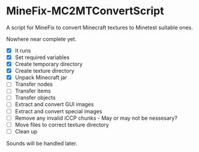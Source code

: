 # MineFix-MC2MTConvertScript
A script for MineFix to convert Minecraft textures to Minetest suitable ones.

Nowhere near complete yet.

- [x] It runs
- [x] Set required variables
- [x] Create temporary directory
- [x] Create texture directory
- [x] Unpack Minecraft jar
- [ ] Transfer nodes
- [ ] Transfer items
- [ ] Transfer objects
- [ ] Extract and convert GUI images
- [ ] Extract and convert special images
- [ ] Remove any invalid iCCP chunks - May or may not be nessesary?
- [ ] Move files to correct texture directory
- [ ] Clean up

Sounds will be handled later.
